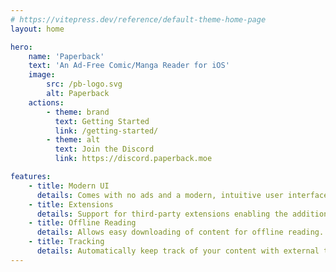 ```yaml
---
# https://vitepress.dev/reference/default-theme-home-page
layout: home

hero:
    name: 'Paperback'
    text: 'An Ad-Free Comic/Manga Reader for iOS'
    image:
        src: /pb-logo.svg
        alt: Paperback
    actions:
        - theme: brand
          text: Getting Started
          link: /getting-started/
        - theme: alt
          text: Join the Discord
          link: https://discord.paperback.moe

features:
    - title: Modern UI
      details: Comes with no ads and a modern, intuitive user interface.
    - title: Extensions
      details: Support for third-party extensions enabling the addition of more content.
    - title: Offline Reading
      details: Allows easy downloading of content for offline reading.
    - title: Tracking
      details: Automatically keep track of your content with external trackers.
---
```

